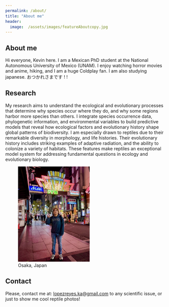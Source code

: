```yaml
---
permalink: /about/
title: "About me"
header:
  image:  /assets/images/featureAboutcopy.jpg
---  
```



## About me
Hi everyone, Kevin here. I am a Mexican PhD student at the National Autonomous University of Mexico (UNAM). I enjoy watching horror movies and anime, hiking, and I am a huge Coldplay fan. I am also studying japanese. おつかれさまです ! !

## Research

My research aims to understand the ecological and evolutionary processes that determine why species occur where they do, and why some regions harbor more species than others. I integrate species occurrence data, phylogenetic information, and environmental variables to build predictive models that reveal how ecological factors and evolutionary history shape global patterns of biodiversity. I am especially drawn to reptiles due to their remarkable diversity in morphology, and life histories. Their evolutionary history includes striking examples of adaptive radiation, and the ability to colonize a variety of habitats. These features make reptiles an exceptional model system for addressing fundamental questions in ecology and evolutionary biology.

<figure>
    <a href="/assets/images/KLR_aboutme.jpg"><img src="/assets/images/KLR_aboutme.jpg" height= "300"></a>
        <figcaption>Osaka, Japan</figcaption>
</figure>

## Contact 
Please, contact me at: lopezreyes.ka@gmail.com to any scientific issue, or just to show me cool reptile photos!
